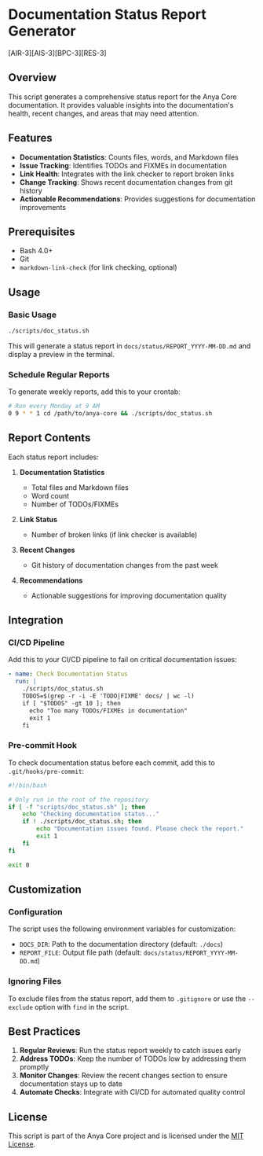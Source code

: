 # Documentation Status Report Generator

[AIR-3][AIS-3][BPC-3][RES-3]

## Overview

This script generates a comprehensive status report for the Anya Core documentation. It provides valuable insights into the documentation's health, recent changes, and areas that may need attention.

## Features

- **Documentation Statistics**: Counts files, words, and Markdown files
- **Issue Tracking**: Identifies TODOs and FIXMEs in documentation
- **Link Health**: Integrates with the link checker to report broken links
- **Change Tracking**: Shows recent documentation changes from git history
- **Actionable Recommendations**: Provides suggestions for documentation improvements

## Prerequisites

- Bash 4.0+
- Git
- `markdown-link-check` (for link checking, optional)

## Usage

### Basic Usage

```bash
./scripts/doc_status.sh
```

This will generate a status report in `docs/status/REPORT_YYYY-MM-DD.md` and display a preview in the terminal.

### Schedule Regular Reports

To generate weekly reports, add this to your crontab:

```bash
# Run every Monday at 9 AM
0 9 * * 1 cd /path/to/anya-core && ./scripts/doc_status.sh
```

## Report Contents

Each status report includes:

1. **Documentation Statistics**
   - Total files and Markdown files
   - Word count
   - Number of TODOs/FIXMEs

2. **Link Status**
   - Number of broken links (if link checker is available)

3. **Recent Changes**
   - Git history of documentation changes from the past week

4. **Recommendations**
   - Actionable suggestions for improving documentation quality

## Integration

### CI/CD Pipeline

Add this to your CI/CD pipeline to fail on critical documentation issues:

```yaml
- name: Check Documentation Status
  run: |
    ./scripts/doc_status.sh
    TODOS=$(grep -r -i -E 'TODO|FIXME' docs/ | wc -l)
    if [ "$TODOS" -gt 10 ]; then
      echo "Too many TODOs/FIXMEs in documentation"
      exit 1
    fi
```

### Pre-commit Hook

To check documentation status before each commit, add this to `.git/hooks/pre-commit`:

```bash
#!/bin/bash

# Only run in the root of the repository
if [ -f "scripts/doc_status.sh" ]; then
    echo "Checking documentation status..."
    if ! ./scripts/doc_status.sh; then
        echo "Documentation issues found. Please check the report."
        exit 1
    fi
fi

exit 0
```

## Customization

### Configuration

The script uses the following environment variables for customization:

- `DOCS_DIR`: Path to the documentation directory (default: `./docs`)
- `REPORT_FILE`: Output file path (default: `docs/status/REPORT_YYYY-MM-DD.md`)

### Ignoring Files

To exclude files from the status report, add them to `.gitignore` or use the `--exclude` option with `find` in the script.

## Best Practices

1. **Regular Reviews**: Run the status report weekly to catch issues early
2. **Address TODOs**: Keep the number of TODOs low by addressing them promptly
3. **Monitor Changes**: Review the recent changes section to ensure documentation stays up to date
4. **Automate Checks**: Integrate with CI/CD for automated quality control

## License

This script is part of the Anya Core project and is licensed under the [MIT License](../LICENSE).
